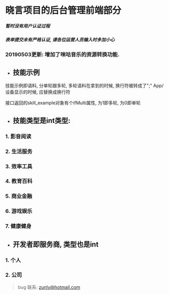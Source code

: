 # 晓言项目的后台管理前端部分
##### 暂时没有用户认证过程
##### 表单提交未有严格认证, 请各位运营人员输入时多加小心

### 20190503更新: 增加了咪咕音乐的资源转换功能.


* ## 技能示例
技能示例即语料, 分单轮跟多轮, 多轮语料在拿到的时候, 换行符被转成了";"
App/设备显示的时候, 应替换成换行符

接口返回的skill_example对象有个ifMulti属性, 为1即多轮, 为0即单轮

* ## 技能类型是int类型:
### 1. 影音阅读
### 2. 生活服务
### 3. 效率工具
### 4. 教育百科
### 5. 商业金融
### 6. 游戏娱乐
### 7. 健康健身


* ## 开发者即服务商, 类型也是int
### 1. 个人 
### 2. 公司

 
> bug 联系: zunly@hotmail.com
